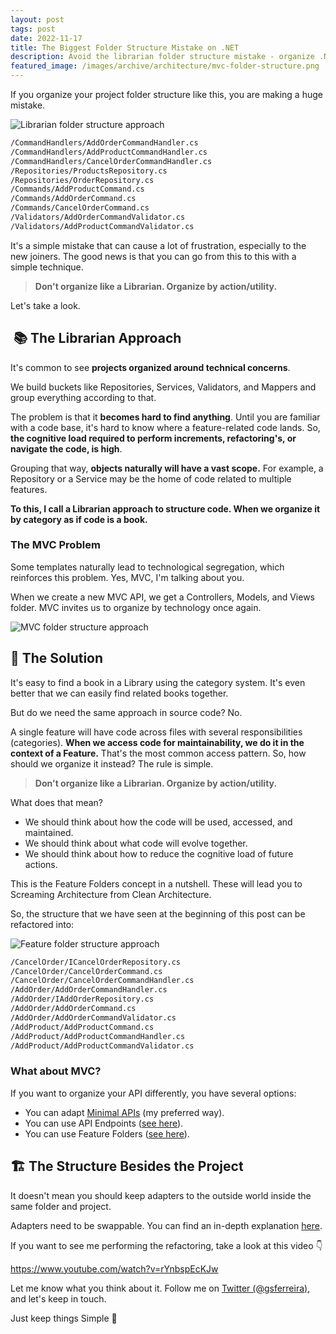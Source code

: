 ```yaml
---
layout: post
tags: post
date: 2022-11-17
title: The Biggest Folder Structure Mistake on .NET
description: Avoid the librarian folder structure mistake - organize .NET projects by features, not technical concerns, for better navigation.
featured_image: /images/archive/architecture/mvc-folder-structure.png
---
```


If you organize your project folder structure like this, you are making a huge mistake.

![Librarian folder structure approach](/images/archive/architecture/librarian-folder-structure.png)

```bash
/CommandHandlers/AddOrderCommandHandler.cs
/CommandHandlers/AddProductCommandHandler.cs
/CommandHandlers/CancelOrderCommandHandler.cs
/Repositories/ProductsRepository.cs
/Repositories/OrderRepository.cs
/Commands/AddProductCommand.cs
/Commands/AddOrderCommand.cs
/Commands/CancelOrderCommand.cs
/Validators/AddOrderCommandValidator.cs
/Validators/AddProductCommandValidator.cs
```

It's a simple mistake that can cause a lot of frustration, especially to the new joiners.
The good news is that you can go from this to this with a simple technique.

> **Don't organize like a Librarian.
> Organize by action/utility.**

Let's take a look.

##  📚 The Librarian Approach

It's common to see **projects organized around technical concerns**.

We build buckets like Repositories, Services, Validators, and Mappers and group everything according to that.

The problem is that it **becomes hard to find anything**. Until you are familiar with a code base, it's hard to know where a feature-related code lands. So, **the cognitive load required to perform increments, refactoring's, or navigate the code, is high**.

Grouping that way, **objects naturally will have a vast scope.** For example, a Repository or a Service may be the home of code related to multiple features.

**To this, I call a Librarian approach to structure code. When we organize it by category as if code is a book.**

### The MVC Problem

Some templates naturally lead to technological segregation, which reinforces this problem.
Yes, MVC, I'm talking about you.

When we create a new MVC API, we get a Controllers, Models, and Views folder. MVC invites us to organize by technology once again.

![MVC folder structure approach](/images/archive/architecture/mvc-folder-structure.png)

## 🎯 The Solution

It's easy to find a book in a Library using the category system. It's even better that we can easily find related books together.

But do we need the same approach in source code? No.

A single feature will have code across files with several responsibilities (categories). **When we access code for maintainability, we do it in the context of a Feature.** That's the most common access pattern. So, how should we organize it instead? The rule is simple.

> **Don't organize like a Librarian.
> Organize by action/utility.**

What does that mean?

- We should think about how the code will be used, accessed, and maintained.
- We should think about what code will evolve together.
- We should think about how to reduce the cognitive load of future actions.

This is the Feature Folders concept in a nutshell.
These will lead you to Screaming Architecture from Clean Architecture.

So, the structure that we have seen at the beginning of this post can be refactored into:

![Feature folder structure approach](/images/archive/architecture/feature-folder-structure.png)

```bash
/CancelOrder/ICancelOrderRepository.cs
/CancelOrder/CancelOrderCommand.cs
/CancelOrder/CancelOrderCommandHandler.cs
/AddOrder/AddOrderCommandHandler.cs
/AddOrder/IAddOrderRepository.cs
/AddOrder/AddOrderCommand.cs
/AddOrder/AddOrderCommandValidator.cs
/AddProduct/AddProductCommand.cs
/AddProduct/AddProductCommandHandler.cs
/AddProduct/AddProductCommandValidator.cs
```

### What about MVC?

If you want to organize your API differently, you have several options:

- You can adapt [Minimal APIs](https://learn.microsoft.com/en-us/aspnet/core/fundamentals/minimal-apis?view=aspnetcore-7.0) (my preferred way).
- You can use API Endpoints ([see here](https://github.com/ardalis/ApiEndpoints)).
- You can use Feature Folders ([see here](https://scottsauber.com/2016/04/25/feature-folder-structure-in-asp-net-core/)).

## 🏗 The Structure Besides the Project

It doesn't mean you should keep adapters to the outside world inside the same folder and project.

Adapters need to be swappable. You can find an in-depth explanation [here](https://guiferreira.me/archive/2022/how-to-apply-hexagonal-architecture-with-dotnet/).

If you want to see me performing the refactoring, take a look at this video 👇

https://www.youtube.com/watch?v=rYnbspEcKJw

Let me know what you think about it. Follow me on [Twitter (@gsferreira)](https://twitter.com/gsferreira), and let's keep in touch.

Just keep things Simple 🌱
